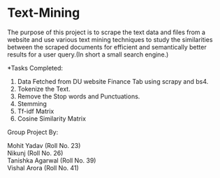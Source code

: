 # Text-Mining

The purpose of this project is to scrape the text data and files from a website and use various text mining techniques to study the similarities between the scraped documents for efficient and semantically better results for a user query.(In short a small search engine.)


*Tasks Completed:

1. Data Fetched from DU website Finance Tab using scrapy and bs4.
2. Tokenize the Text.
3. Remove the Stop words and Punctuations.
4. Stemming
5. Tf-idf Matrix
6. Cosine Similarity Matrix



Group Project By:  
  
Mohit Yadav         (Roll No. 23)  
Nikunj              (Roll No. 26)  
Tanishka Agarwal    (Roll No. 39)  
Vishal Arora        (Roll No. 41)  
